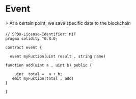 # Event

⚡️ At a certain point, we save specific data to the blockchain



```solidity
// SPDX-License-Identifier: MIT
pragma solidity ^0.8.0;

contract event {
    
  event myFuction(uint result , string name)

function add(uint a , uint b) public {
  
    uint  total =  a + b;
   emit myFuction(total , add)
}

}

```
